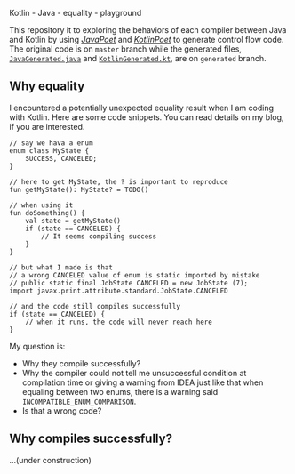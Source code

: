Kotlin - Java - equality - playground

This repository it to exploring the behaviors of each compiler between Java and Kotlin by using [*JavaPoet*](https://github.com/square/javapoet) and [*KotlinPoet*](https://github.com/square/kotlinpoet) to generate control flow code. The original code is on `master` branch while the generated files, [`JavaGenerated.java`]() and [`KotlinGenerated.kt`](), are on `generated` branch.

## Why equality
I encountered a potentially unexpected equality result when I am coding with Kotlin. Here are some code snippets.
You can read details on my blog, if you are interested.

```
// say we hava a enum 
enum class MyState {
    SUCCESS, CANCELED;
}

// here to get MyState, the ? is important to reproduce
fun getMyState(): MyState? = TODO()

// when using it
fun doSomething() {
    val state = getMyState()
    if (state == CANCELED) {
        // It seems compiling success
    }
}

// but what I made is that
// a wrong CANCELED value of enum is static imported by mistake
// public static final JobState CANCELED = new JobState (7);
import javax.print.attribute.standard.JobState.CANCELED

// and the code still compiles successfully
if (state == CANCELED) {
    // when it runs, the code will never reach here
}
```
My question is:
* Why they compile successfully?
* Why the compiler could not tell me unsuccessful condition at compilation time or giving a warning from IDEA just like that when equaling between two enums, there is a warning said `INCOMPATIBLE_ENUM_COMPARISON`.
* Is that a wrong code?

## Why compiles successfully?
...(under construction)

